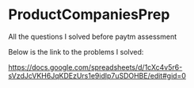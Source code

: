 # ProductCompaniesPrep
All the questions I solved before paytm assessment

Below is the link to the problems I solved:

https://docs.google.com/spreadsheets/d/1cXc4v5r6-sVzdJcVKH6JqKDEzUrs1e9idlp7uSDOHBE/edit#gid=0
